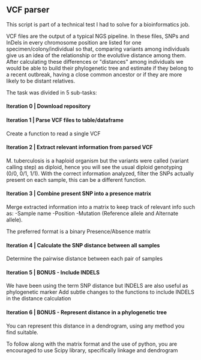 ## VCF parser

This script is part of a technical test I had to solve for a bioinformatics job. 

VCF files are the output of a typical NGS pipeline. In these files, SNPs and InDels in every chromosome position are listed for one specimen/colony/individual so that, comparing variants among individuals give us an idea of the relationship or the evolutive distance among them. After calculating these differences or "distances" among individuals we would be able to build their phylogenetic tree and estimate if they belong to a recent outbreak, having a close common ancestor or if they are more likely to be distant relatives.

The task was divided in 5 sub-tasks:

#### Iteration 0 | Download repository

#### Iteration 1 | Parse VCF files to table/dataframe

Create a function to read a single VCF

#### Iteration 2 | Extract relevant information from parsed VCF

M. tuberculosis is a haploid organism but the variants were called (variant calling step) as diploid, hence you will see the usual diploid genotyping (0/0, 0/1, 1/1).
With the correct information analyzed, filter the SNPs actually present on each sample, this can be a different function.

#### Iteration 3 | Combine present SNP into a presence matrix

Merge extracted information into a matrix to keep track of relevant info such as:
-Sample name
-Position
-Mutation (Reference allele and Alternate allele).

The preferred format is a binary Presence/Absence matrix

#### Iteration 4 | Calculate the SNP distance between all samples

Determine the pairwise distance between each pair of samples

#### Iteration 5 | BONUS - Include INDELS

We have been using the term SNP distance but INDELS are also useful as phylogenetic marker
Add subtle changes to the functions to include INDELS in the distance calculation

#### Iteration 6 | BONUS - Represent distance in a phylogenetic tree

You can represent this distance in a dendrogram, using any method you find suitable.

To follow along with the matrix format and the use of python, you are encouraged to use Scipy library, specifically linkage and dendrogram
